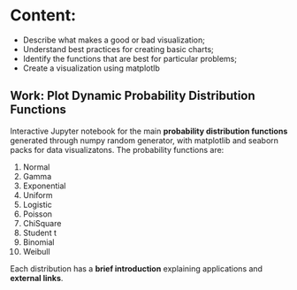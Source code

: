 # Content:
- Describe what makes a good or bad visualization;
- Understand best practices for creating basic charts;
- Identify the functions that are best for particular problems;
- Create a visualization using matplotlb

## Work: Plot Dynamic Probability Distribution Functions

Interactive Jupyter notebook for the main **probability distribution functions** generated through numpy random generator, with matplotlib and seaborn packs for data visualizatons.
The probability functions are: 
1. Normal
2. Gamma
3. Exponential
4. Uniform
5. Logistic
6. Poisson
7. ChiSquare
8. Student t
9. Binomial
10. Weibull

Each distribution has a **brief introduction** explaining applications and **external links**.
